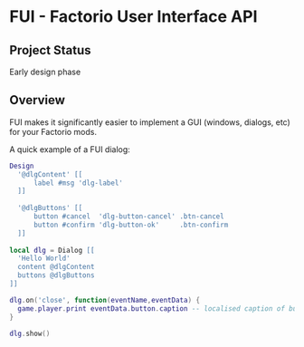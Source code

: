 # FUI - Factorio User Interface API

## Project Status

Early design phase

## Overview

FUI makes it significantly easier to implement a GUI (windows, dialogs, etc) for your Factorio mods.

A quick example of a FUI dialog:

```lua
Design
  '@dlgContent' [[
      label #msg 'dlg-label'
  ]]
  
  '@dlgButtons' [[
      button #cancel  'dlg-button-cancel' .btn-cancel
      button #confirm 'dlg-button-ok'     .btn-confirm
  ]]
  
local dlg = Dialog [[
  'Hello World'
  content @dlgContent
  buttons @dlgButtons
]]

dlg.on('close', function(eventName,eventData) {
  game.player.print eventData.button.caption -- localised caption of button clicked
}

dlg.show()
```
